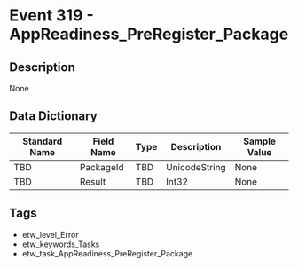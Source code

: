 # Event 319 - AppReadiness_PreRegister_Package

## Description
None

## Data Dictionary
|Standard Name|Field Name|Type|Description|Sample Value|
|---|---|---|---|---|
|TBD|PackageId|TBD|UnicodeString|None|None|
|TBD|Result|TBD|Int32|None|None|

## Tags
* etw_level_Error
* etw_keywords_Tasks
* etw_task_AppReadiness_PreRegister_Package